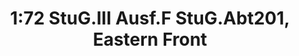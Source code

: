 ---
layout: product
title: "1:72 StuG.III Ausf.F StuG.Abt201, Eastern Front "
price: "4500" 
desc: "Maketa"
img_path: "/assets/img/DRA60535.webp"
brand: "Dragon"
available: false
special_offer: false
new: false
soon: false
cat: "010000"
subcat: "010600"
subsubcat: "0N/A"
sifra: "DRA60535"
popular: false
---